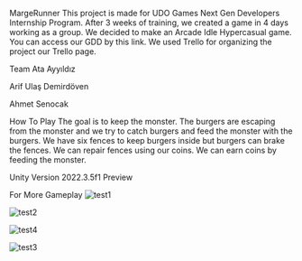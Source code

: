 MargeRunner
This project is made for UDO Games Next Gen Developers Internship Program. After 3 weeks of training, we created a game in 4 days working as a group. We decided to make an Arcade Idle Hypercasual game. You can access our GDD by this link. We used Trello for organizing the project our Trello page.

Team
Ata Ayyıldız

Arif Ulaş Demirdöven

Ahmet Senocak

How To Play
The goal is to keep the monster. The burgers are escaping from the monster and we try to catch burgers and feed the monster with the burgers. We have six fences to keep burgers inside but burgers can brake the fences. We can repair fences using our coins. We can earn coins by feeding the monster.

Unity Version
2022.3.5f1
Preview

For More Gameplay
![test1](https://github.com/godzago/MargeRunner/assets/48593494/37d2c3ed-e70d-408e-a613-864e0c22e9ba)

![test2](https://github.com/godzago/MargeRunner/assets/48593494/e73c47dc-a3f3-4014-ada3-8fe4599f5619)

![test4](https://github.com/godzago/MargeRunner/assets/48593494/82555f34-5180-4d9a-b0a6-aef96de4a5fd)

![test3](https://github.com/godzago/MargeRunner/assets/48593494/389dc1f0-153f-460b-9710-387599bdc677)
